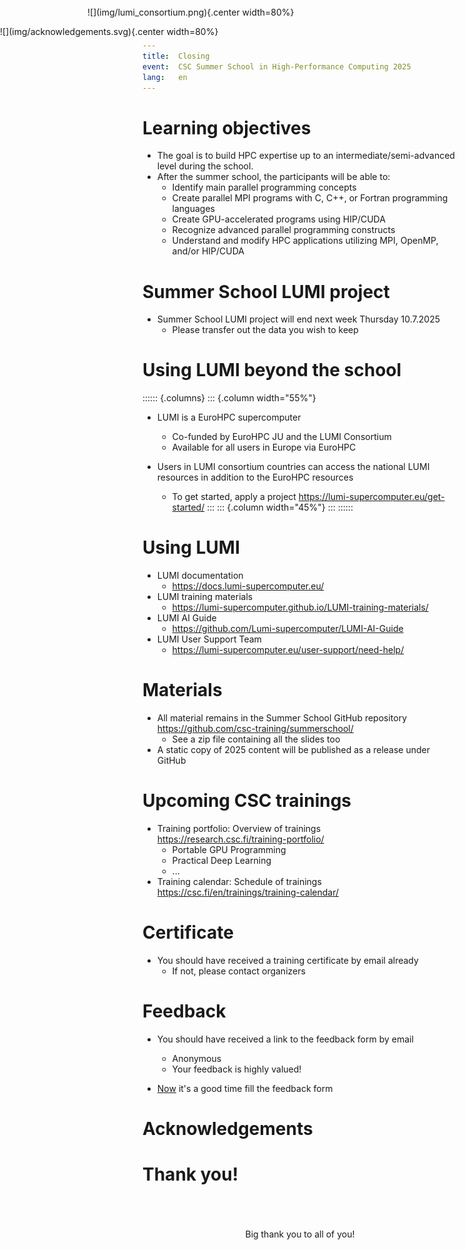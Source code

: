 ```yaml
---
title:  Closing
event:  CSC Summer School in High-Performance Computing 2025
lang:   en
---
```


# Learning objectives

- The goal is to build HPC expertise up to an intermediate/semi-advanced level during the school.
- After the summer school, the participants will be able to:
  - Identify main parallel programming concepts
  - Create parallel MPI programs with C, C++, or Fortran programming languages
  - Create GPU-accelerated programs using HIP/CUDA
  - Recognize advanced parallel programming constructs
  - Understand and modify HPC applications utilizing MPI, OpenMP, and/or HIP/CUDA


# Summer School LUMI project

- Summer School LUMI project will end next week Thursday 10.7.2025
  - Please transfer out the data you wish to keep


# Using LUMI beyond the school

<div style="position: absolute; left:10.0em; top:0.8em">
![](img/lumi_consortium.png){.center width=80%}
</div>

:::::: {.columns}
::: {.column width="55%"}
- LUMI is a EuroHPC supercomputer
  - Co-funded by EuroHPC JU and the LUMI Consortium
  - Available for all users in Europe via EuroHPC

- Users in LUMI consortium countries can access the national LUMI resources in addition to the EuroHPC resources
  - To get started, apply a project <https://lumi-supercomputer.eu/get-started/>
:::
::: {.column width="45%"}
:::
::::::


# Using LUMI

- LUMI documentation
  - <https://docs.lumi-supercomputer.eu/>
- LUMI training materials
  - <https://lumi-supercomputer.github.io/LUMI-training-materials/>
- LUMI AI Guide
  - <https://github.com/Lumi-supercomputer/LUMI-AI-Guide>
- LUMI User Support Team
  - <https://lumi-supercomputer.eu/user-support/need-help/>


# Materials

- All material remains in the Summer School GitHub repository<br><https://github.com/csc-training/summerschool/>
  - See a zip file containing all the slides too
- A static copy of 2025 content will be published as a release under GitHub


# Upcoming CSC trainings

- Training portfolio: Overview of trainings<br>
  <https://research.csc.fi/training-portfolio/>
  - Portable GPU Programming
  - Practical Deep Learning
  - ...
- Training calendar: Schedule of trainings<br>
  <https://csc.fi/en/trainings/training-calendar/>


# Certificate

- You should have received a training certificate by email already
  - If not, please contact organizers


# Feedback

- You should have received a link to the feedback form by email
  - Anonymous
  - Your feedback is highly valued!

- <u>Now</u> it's a good time fill the feedback form


# Acknowledgements

<div style="position: absolute; left:0.0em; top:3.0em">
![](img/acknowledgements.svg){.center width=80%}
</div>

# Thank you!

<br>
<br>
<br>
<center>
Big thank you to all of you!
</center>

